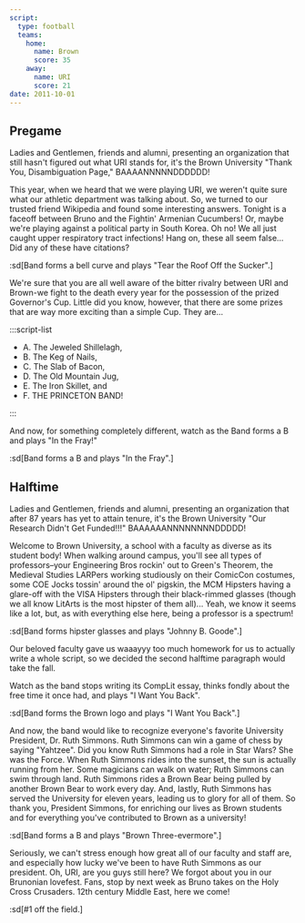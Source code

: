 ```yaml
---
script:
  type: football
  teams:
    home:
      name: Brown
      score: 35
    away:
      name: URI
      score: 21
date: 2011-10-01
---
```


## Pregame

Ladies and Gentlemen, friends and alumni, presenting an organization that still hasn't figured out what URI stands for, it's the Brown University "Thank You, Disambiguation Page," BAAAANNNNNDDDDDD!

This year, when we heard that we were playing URI, we weren't quite sure what our athletic department was talking about. So, we turned to our trusted friend Wikipedia and found some interesting answers. Tonight is a faceoff between Bruno and the Fightin' Armenian Cucumbers! Or, maybe we're playing against a political party in South Korea. Oh no! We all just caught upper respiratory tract infections! Hang on, these all seem false... Did any of these have citations?

:sd[Band forms a bell curve and plays "Tear the Roof Off the Sucker".]

We're sure that you are all well aware of the bitter rivalry between URI and Brown-we fight to the death every year for the possession of the prized Governor's Cup. Little did you know, however, that there are some prizes that are way more exciting than a simple Cup. They are...

:::script-list

- A. The Jeweled Shillelagh,
- B. The Keg of Nails,
- C. The Slab of Bacon,
- D. The Old Mountain Jug,
- E. The Iron Skillet, and
- F. THE PRINCETON BAND!

:::

And now, for something completely different, watch as the Band forms a B and plays "In the Fray!"

:sd[Band forms a B and plays "In the Fray".]

## Halftime

Ladies and Gentlemen, friends and alumni, presenting an organization that after 87 years has yet to attain tenure, it's the Brown University "Our Research Didn't Get Funded!!!" BAAAAAANNNNNNNNDDDDD!

Welcome to Brown University, a school with a faculty as diverse as its student body! When walking around campus, you'll see all types of professors–your Engineering Bros rockin' out to Green's Theorem, the Medieval Studies LARPers working studiously on their ComicCon costumes, some COE Jocks tossin' around the ol' pigskin, the MCM Hipsters having a glare-off with the VISA Hipsters through their black-rimmed glasses (though we all know LitArts is the most hipster of them all)... Yeah, we know it seems like a lot, but, as with everything else here, being a professor is a spectrum!

:sd[Band forms hipster glasses and plays "Johnny B. Goode".]

Our beloved faculty gave us waaayyy too much homework for us to actually write a whole script, so we decided the second halftime paragraph would take the fall.

Watch as the band stops writing its CompLit essay, thinks fondly about the free time it once had, and plays "I Want You Back".

:sd[Band forms the Brown logo and plays "I Want You Back".]

And now, the band would like to recognize everyone's favorite University President, Dr. Ruth Simmons. Ruth Simmons can win a game of chess by saying "Yahtzee". Did you know Ruth Simmons had a role in Star Wars? She was the Force. When Ruth Simmons rides into the sunset, the sun is actually running from her. Some magicians can walk on water; Ruth Simmons can swim through land. Ruth Simmons rides a Brown Bear being pulled by another Brown Bear to work every day. And, lastly, Ruth Simmons has served the University for eleven years, leading us to glory for all of them. So thank you, President Simmons, for enriching our lives as Brown students and for everything you've contributed to Brown as a university!

:sd[Band forms a B and plays "Brown Three-evermore".]

Seriously, we can't stress enough how great all of our faculty and staff are, and especially how lucky we've been to have Ruth Simmons as our president. Oh, URI, are you guys still here? We forgot about you in our Brunonian lovefest. Fans, stop by next week as Bruno takes on the Holy Cross Crusaders. 12th century Middle East, here we come!

:sd[#1 off the field.]
